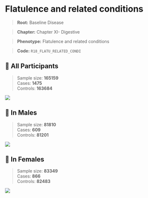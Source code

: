 # Flatulence and related conditions

> **Root:** Baseline Disease  

> **Chapter:** Chapter XI- Digestive  

> **Phenotype:** Flatulence and related conditions  

> **Code:** `R18_FLATU_RELATED_CONDI`

## 🧪 All Participants  
> Sample size: **165159**  
> Cases: **1475**  
> Controls: **163684**
<img src="/Disease/Figures/ALL/Incidence/R18_FLATU_RELATED_CONDI.png"/>
<CsvTable src="/Disease/Data/ALL/Incidence/COX_R18_FLATU_RELATED_CONDI.csv" label="🔍 View full results" />

## 👨 In Males  
> Sample size: **81810**  
> Cases: **609**  
> Controls: **81201**
<img src="/Disease/Figures/Male/Incidence/R18_FLATU_RELATED_CONDI.png"/>
<CsvTable src="/Disease/Data/Male/Incidence/COX_R18_FLATU_RELATED_CONDI.csv" label="🔍 View full results" />

## 👩 In Females  
> Sample size: **83349**  
> Cases: **866**  
> Controls: **82483**
<img src="/Disease/Figures/Female/Incidence/R18_FLATU_RELATED_CONDI.png"/>
<CsvTable src="/Disease/Data/Female/Incidence/COX_R18_FLATU_RELATED_CONDI.csv" label="🔍 View full results" />
